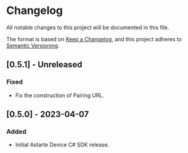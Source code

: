 # Changelog
All notable changes to this project will be documented in this file.

The format is based on [Keep a Changelog](https://keepachangelog.com/en/1.0.0/),
and this project adheres to [Semantic Versioning](https://semver.org/spec/v2.0.0.html).

## [0.5.1] - Unreleased
### Fixed
- Fix the construction of Pairing URL.

## [0.5.0] - 2023-04-07
### Added
- Initial Astarte Device C# SDK release.
